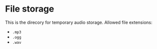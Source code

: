 # File storage

This is the direcory for temporary audio storage. Allowed file extensions:
- `.mp3`
- `.ogg`
- `.wav`
